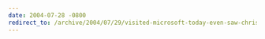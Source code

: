 ```yaml
---
date: 2004-07-28 -0800
redirect_to: /archive/2004/07/29/visited-microsoft-today-even-saw-chris-sells.aspx/
---
```

